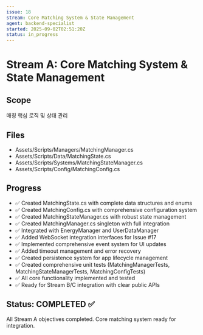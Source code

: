 ```yaml
---
issue: 18
stream: Core Matching System & State Management
agent: backend-specialist
started: 2025-09-02T02:51:20Z
status: in_progress
---
```


# Stream A: Core Matching System & State Management

## Scope
매칭 핵심 로직 및 상태 관리

## Files
- Assets/Scripts/Managers/MatchingManager.cs
- Assets/Scripts/Data/MatchingState.cs
- Assets/Scripts/Systems/MatchingStateManager.cs
- Assets/Scripts/Config/MatchingConfig.cs

## Progress
- ✅ Created MatchingState.cs with complete data structures and enums
- ✅ Created MatchingConfig.cs with comprehensive configuration system
- ✅ Created MatchingStateManager.cs with robust state management
- ✅ Created MatchingManager.cs singleton with full integration
- ✅ Integrated with EnergyManager and UserDataManager
- ✅ Added WebSocket integration interfaces for Issue #17
- ✅ Implemented comprehensive event system for UI updates
- ✅ Added timeout management and error recovery
- ✅ Created persistence system for app lifecycle management
- ✅ Created comprehensive unit tests (MatchingManagerTests, MatchingStateManagerTests, MatchingConfigTests)
- ✅ All core functionality implemented and tested
- ✅ Ready for Stream B/C integration with clear public APIs

## Status: COMPLETED ✅
All Stream A objectives completed. Core matching system ready for integration.